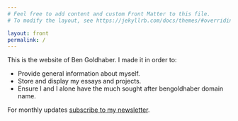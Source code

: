 ```yaml
---
# Feel free to add content and custom Front Matter to this file.
# To modify the layout, see https://jekyllrb.com/docs/themes/#overriding-theme-defaults

layout: front
permalink: /
---
```

This is the website of Ben Goldhaber. I made it in order to:

- Provide general information about myself.
- Store and display my essays and projects.
- Ensure I and I alone have the much sought after bengoldhaber domain name.

For monthly updates [subscribe to my newsletter](https://tinyletter.com/BenGoldhaber).